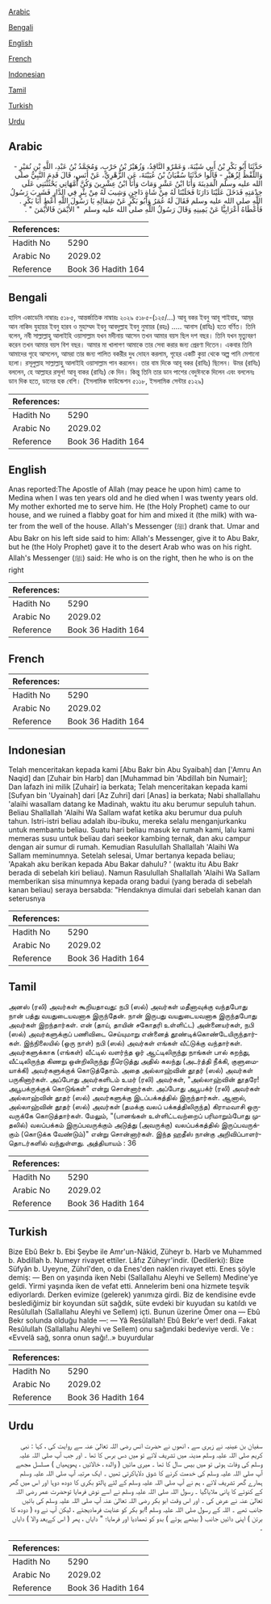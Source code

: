 [Arabic](#arabic)

[Bengali](#bengali)

[English](#english)

[French](#french)

[Indonesian](#indonesian)

[Tamil](#tamil)

[Turkish](#turkish)

[Urdu](#urdu)

## Arabic


<div dir="rtl" lang="ar" style={{fontSize:'larger',backgroundColor:'#f8f9fa',padding:20}}>
حَدَّثَنَا أَبُو بَكْرِ بْنُ أَبِي شَيْبَةَ، وَعَمْرٌو النَّاقِدُ، وَزُهَيْرُ بْنُ حَرْبٍ، وَمُحَمَّدُ بْنُ عَبْدِ، اللَّهِ بْنِ نُمَيْرٍ - وَاللَّفْظُ لِزُهَيْرٍ - قَالُوا حَدَّثَنَا سُفْيَانُ بْنُ عُيَيْنَةَ، عَنِ الزُّهْرِيِّ، عَنْ أَنَسٍ، قَالَ قَدِمَ النَّبِيُّ صلى الله عليه وسلم الْمَدِينَةَ وَأَنَا ابْنُ عَشْرٍ وَمَاتَ وَأَنَا ابْنُ عِشْرِينَ وَكُنَّ أُمَّهَاتِي يَحْثُثْنَنِي عَلَى خِدْمَتِهِ فَدَخَلَ عَلَيْنَا دَارَنَا فَحَلَبْنَا لَهُ مِنْ شَاةٍ دَاجِنٍ وَشِيبَ لَهُ مِنْ بِئْرٍ فِي الدَّارِ فَشَرِبَ رَسُولُ اللَّهِ صلى الله عليه وسلم فَقَالَ لَهُ عُمَرُ وَأَبُو بَكْرٍ عَنْ شِمَالِهِ يَا رَسُولَ اللَّهِ أَعْطِ أَبَا بَكْرٍ ‏.‏ فَأَعْطَاهُ أَعْرَابِيًّا عَنْ يَمِينِهِ وَقَالَ رَسُولُ اللَّهِ صلى الله عليه وسلم ‏ "‏ الأَيْمَنَ فَالأَيْمَنَ ‏"‏ ‏.‏
</div>
<div style={{backgroundColor:'#f8f9fa',padding:20, marginBottom: 10}}><table> <thead> <tr> <th>References:</th> <th></th> </tr> </thead> <tbody><tr><td>Hadith No</td><td>5290</td></tr><tr><td>Arabic No</td><td>2029.02</td></tr><tr><td>Reference</td><td>Book 36 Hadith 164</td></tr></tbody></table></div>

## Bengali


<div dir="ltr" lang="bn" style={{fontSize:'larger',backgroundColor:'#f8f9fa',padding:20}}>
হাদিস একাডেমি নাম্বারঃ ৫১৮৫, আন্তর্জাতিক নাম্বারঃ ২০২৯ ৫১৮৫-(১২৫/...) আবূ বকর ইবনু আবূ শাইবাহ, আম্‌র আন নাকিদ যুহায়র ইবনু হারব ও মুহাম্মদ ইবনু আবদুল্লাহ ইবনু নুমায়র (রহঃ) ..... আনাস (রাযিঃ) হতে বর্ণিত। তিনি বলেন, নবী সাল্লাল্লাহু আলাইহি ওয়াসাল্লাম যখন মদীনায় আসেন তখন আমার বয়স ছিল দশ বছর। তিনি যখন মৃত্যুবরণ করেন তখন আমার বয়স বিশ বছর। আমার মা খালাগণ আমাকে তার সেবা করার জন্য প্রেরণা দিতেন। একবার তিনি আমাদের গৃহে আসলেন, আমরা তার জন্য পালিত বকরীর দুধ দোহন করলাম, গৃহের একটি কুয়া থেকে অল্প পানি মেশানো হলো। রসূলুল্লাহ সাল্লাল্লাহু আলাইহি ওয়াসাল্লাম পান করলেন। তার বাম দিকে আবূ বকর (রাযিঃ) ছিলেন। উমর (রাযিঃ) বললেন, হে আল্লাহর রসূল! আবূ বাকর (রাযিঃ) কে দিন। কিন্তু তিনি তার ডান পাশের বেদুঈনকে দিলেন এবং বললেনঃ ডান দিক হতে, ডানের হক বেশি। (ইসলামিক ফাউন্ডেশন ৫১১৮, ইসলামিক সেন্টার ৫১২৯)
</div>
<div style={{backgroundColor:'#f8f9fa',padding:20, marginBottom: 10}}><table> <thead> <tr> <th>References:</th> <th></th> </tr> </thead> <tbody><tr><td>Hadith No</td><td>5290</td></tr><tr><td>Arabic No</td><td>2029.02</td></tr><tr><td>Reference</td><td>Book 36 Hadith 164</td></tr></tbody></table></div>

## English


<div dir="ltr" lang="en" style={{fontSize:'larger',backgroundColor:'#f8f9fa',padding:20}}>
Anas reported:The Apostle of Allah (may peace he upon him) came to Medina when I was ten years old and he died when I was twenty years old. My mother exhorted me to serve him. He (the Holy Prophet) came to our house, and we ruined a flabby goat for him and mixed it (the milk) with water from the well of the house. Allah's Messenger (ﷺ) drank that. Umar and Abu Bakr on his left side said to him: Allah's Messenger, give it to Abu Bakr, but he (the Holy Prophet) gave it to the desert Arab who was on his right. Allah's Messenger (ﷺ) said: He who is on the right, then he who is on the right
</div>
<div style={{backgroundColor:'#f8f9fa',padding:20, marginBottom: 10}}><table> <thead> <tr> <th>References:</th> <th></th> </tr> </thead> <tbody><tr><td>Hadith No</td><td>5290</td></tr><tr><td>Arabic No</td><td>2029.02</td></tr><tr><td>Reference</td><td>Book 36 Hadith 164</td></tr></tbody></table></div>

## French


<div dir="ltr" lang="fr" style={{fontSize:'larger',backgroundColor:'#f8f9fa',padding:20}}>

</div>
<div style={{backgroundColor:'#f8f9fa',padding:20, marginBottom: 10}}><table> <thead> <tr> <th>References:</th> <th></th> </tr> </thead> <tbody><tr><td>Hadith No</td><td>5290</td></tr><tr><td>Arabic No</td><td>2029.02</td></tr><tr><td>Reference</td><td>Book 36 Hadith 164</td></tr></tbody></table></div>

## Indonesian


<div dir="ltr" lang="id" style={{fontSize:'larger',backgroundColor:'#f8f9fa',padding:20}}>
Telah menceritakan kepada kami [Abu Bakr bin Abu Syaibah] dan ['Amru An Naqid] dan [Zuhair bin Harb] dan [Muhammad bin 'Abdillah bin Numair]; Dan lafazh ini milik [Zuhair] ia berkata; Telah menceritakan kepada kami [Sufyan bin 'Uyainah] dari [Az Zuhri] dari [Anas] ia berkata; Nabi shallallahu 'alaihi wasallam datang ke Madinah, waktu itu aku berumur sepuluh tahun. Beliau Shallallah 'Alaihi Wa Sallam wafat ketika aku berumur dua puluh tahun. Istri-istri beliau adalah ibu-ibuku, mereka selalu menganjurkanku untuk membantu beliau. Suatu hari beliau masuk ke rumah kami, lalu kami memeras susu untuk beliau dari seekor kambing ternak, dan aku campur dengan air sumur di rumah. Kemudian Rasulullah Shallallah 'Alaihi Wa Sallam meminumnya. Setelah selesai, Umar bertanya kepada beliau; 'Apakah aku berikan kepada Abu Bakar dahulu? ' (waktu itu Abu Bakr berada di sebelah kiri beliau). Namun Rasulullah Shallallah 'Alaihi Wa Sallam memberikan sisa minumnya kepada orang badui (yang berada di sebelah kanan beliau) seraya bersabda: "Hendaknya dimulai dari sebelah kanan dan seterusnya
</div>
<div style={{backgroundColor:'#f8f9fa',padding:20, marginBottom: 10}}><table> <thead> <tr> <th>References:</th> <th></th> </tr> </thead> <tbody><tr><td>Hadith No</td><td>5290</td></tr><tr><td>Arabic No</td><td>2029.02</td></tr><tr><td>Reference</td><td>Book 36 Hadith 164</td></tr></tbody></table></div>

## Tamil


<div dir="ltr" lang="ta" style={{fontSize:'larger',backgroundColor:'#f8f9fa',padding:20}}>
அனஸ் (ரலி) அவர்கள் கூறியதாவது: நபி (ஸல்) அவர்கள் மதீனாவுக்கு வந்தபோது நான் பத்து வயதுடையவனாக இருந்தேன். நான் இருபது வயதுடையவனாக இருந்தபோது அவர்கள் இறந்தார்கள். என் (தாய், தாயின் சகோதரி உள்ளிட்ட) அன்னையர்கள், நபி (ஸல்) அவர்களுக்குப் பணிவிடை செய்யுமாறு என்னைத் தூண்டிக்கொண்டேயிருந்தார்கள். இந்நிலையில் (ஒரு நாள்) நபி (ஸல்) அவர்கள் எங்கள் வீட்டுக்கு வந்தார்கள். அவர்களுக்காக (எங்கள்) வீட்டில் வளர்ந்த ஓர் ஆட்டிலிருந்து நாங்கள் பால் கறந்து, வீட்டிலிருந்த கிணறு ஒன்றிலிருந்து நீரெடுத்து அதில் கலந்து (அடர்த்தி நீக்கி, குளுமையாக்கி) அவர்களுக்குக் கொடுத்தோம். அதை அல்லாஹ்வின் தூதர் (ஸல்) அவர்கள் பருகினார்கள். அப்போது அவர்களிடம் உமர் (ரலி) அவர்கள், "அல்லாஹ்வின் தூதரே! அபூபக்ருக்குக் கொடுங்கள்" என்று சொன்னார்கள். அப்போது அபூபக்ர் (ரலி) அவர்கள் அல்லாஹ்வின் தூதர் (ஸல்) அவர்களுக்கு இடப்பக்கத்தில் இருந்தார்கள். ஆனால், அல்லாஹ்வின் தூதர் (ஸல்) அவர்கள் (தமக்கு வலப் பக்கத்திலிருந்த) கிராமவாசி ஒருவருக்கே கொடுத்தார்கள். மேலும், "(பானங்கள் உள்ளிட்டவற்றைப் பரிமாறும்போது முதலில்) வலப்பக்கம் இருப்பவருக்கும் அடுத்து (அவருக்கு) வலப்பக்கத்தில் இருப்பவருக்கும் (கொடுக்க வேண்டும்)" என்று சொன்னார்கள். இந்த ஹதீஸ் நான்கு அறிவிப்பாளர்தொடர்களில் வந்துள்ளது. அத்தியாயம் : 36
</div>
<div style={{backgroundColor:'#f8f9fa',padding:20, marginBottom: 10}}><table> <thead> <tr> <th>References:</th> <th></th> </tr> </thead> <tbody><tr><td>Hadith No</td><td>5290</td></tr><tr><td>Arabic No</td><td>2029.02</td></tr><tr><td>Reference</td><td>Book 36 Hadith 164</td></tr></tbody></table></div>

## Turkish


<div dir="ltr" lang="tr" style={{fontSize:'larger',backgroundColor:'#f8f9fa',padding:20}}>
Bize Ebû Bekr b. Ebi Şeybe ile Amr'un-Nâkid, Züheyr b. Harb ve Muhammed b. Abdillah b. Numeyr rivayet ettiler. Lâfız Züheyr'indir. (Dedilerki): Bize Süfyân b. Uyeyne, Zührî'den, o da Enes'den naklen rivayet etti. Enes şöyle demiş: — Ben on yaşında iken Nebi (Sallallahu Aleyhi ve Sellem) Medine'ye geldi. Yirmi yaşında iken de vefat etti. Annelerim beni ona hizmete teşvik ediyorlardı. Derken evimize (gelerek) yanımıza girdi. Biz de kendisine evde beslediğimiz bir koyundan süt sağdık, süte evdeki bir kuyudan su katıldı ve Resûlullah (Sallallahu Aleyhi ve Sellem) içti. Bunun üzerine Ömer ona — Ebû Bekr solunda olduğu halde —: — Yâ Resûlallah! Ebû Bekr'e ver! dedi. Fakat Resûlullah (Sallallahu Aleyhi ve Sellem) onu sağındaki bedeviye verdi. Ve : «Evvelâ sağ, sonra onun sağı!..» buyurdular
</div>
<div style={{backgroundColor:'#f8f9fa',padding:20, marginBottom: 10}}><table> <thead> <tr> <th>References:</th> <th></th> </tr> </thead> <tbody><tr><td>Hadith No</td><td>5290</td></tr><tr><td>Arabic No</td><td>2029.02</td></tr><tr><td>Reference</td><td>Book 36 Hadith 164</td></tr></tbody></table></div>

## Urdu


<div dir="rtl" lang="ur" style={{fontSize:'larger',backgroundColor:'#f8f9fa',padding:20}}>
سفیان بن عینیہ نے زہری سے ، انھوں نے حضرت انس رضی اللہ تعالیٰ عنہ سے روایت کی ، کہا : نبی کریم صلی اللہ علیہ وسلم مدینہ میں تشریف لائے تو میں دس برس کا تھا ۔ اور جب آپ صلی اللہ علیہ وسلم کی وفات ہوئی تو میں بیس سال کا تھا ۔ میری مائیں ( والدہ ، خالائیں ، پھوپھیاں ) مسلسل مجھے آپ صلی اللہ علیہ وسلم کی خدمت کرنے کا شوق دلایاکرتی تھیں ۔ ایک مرتبہ آپ صلی اللہ علیہ وسلم ہمارے گھر تشریف لائے ، ہم نے آپ صلی اللہ علیہ وسلم کے لئے پالتو بکری کا دودھ دوہا اور اس میں گھر کے کنوئے کا پانی ملایاگیا ۔ رسول اللہ صلی اللہ علیہ وسلم نے اسے نوش فرمایا توحضرت عمر رضی اللہ تعالیٰ عنہ نے عرض کی ۔ اور اس وقت ابو بکر رضی اللہ تعالیٰ عنہ آپ صلی اللہ علیہ وسلم کی بائیں جانب تھے ۔ اللہ کے رسول صلی اللہ علیہ وسلم !ابو بکر کو عنایت فرمادیجئے ، لیکن آپ نے وہ ( دودھ کا برتن ) اپنی دائیں جانب ( بیٹھے ہوئے ) بدو کو تھمادیا اور فرمایا؛ " دایاں ، پھر ( اس کےبعد والا ) دایاں ۔
</div>
<div style={{backgroundColor:'#f8f9fa',padding:20, marginBottom: 10}}><table> <thead> <tr> <th>References:</th> <th></th> </tr> </thead> <tbody><tr><td>Hadith No</td><td>5290</td></tr><tr><td>Arabic No</td><td>2029.02</td></tr><tr><td>Reference</td><td>Book 36 Hadith 164</td></tr></tbody></table></div>